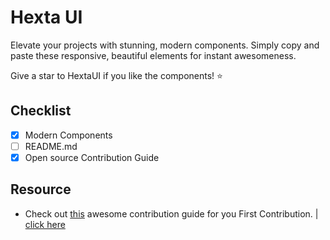 # Hexta UI
Elevate your projects with stunning, modern components. Simply copy and paste these responsive, beautiful elements for instant awesomeness.

Give a star to HextaUI if you like the components! ⭐ 

## Checklist
- [x] Modern Components
- [ ] README.md
- [x] Open source Contribution Guide

## Resource
- Check out [this](https://github.com/firstcontributions/first-contributions) awesome contribution guide for you First Contribution. | [click here](https://github.com/firstcontributions/first-contributions)


